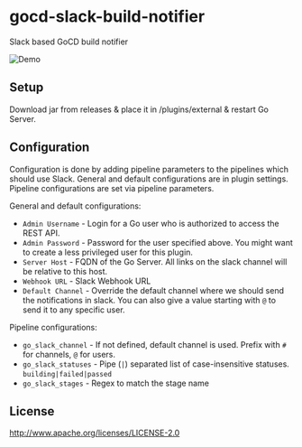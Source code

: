 # gocd-slack-build-notifier
Slack based GoCD build notifier

![Demo](images/gocd-slack-notifier-demo.png)

## Setup
Download jar from releases & place it in /plugins/external & restart Go Server.

## Configuration

Configuration is done by adding pipeline parameters to the pipelines which should use Slack.
General and default configurations are in plugin settings. Pipeline configurations are
set via pipeline parameters.

General and default configurations:

- `Admin Username` - Login for a Go user who is authorized to access the REST API.
- `Admin Password` - Password for the user specified above. You might want to create a less privileged user for this plugin.
- `Server Host` - FQDN of the Go Server. All links on the slack channel will be relative to this host.
- `Webhook URL` - Slack Webhook URL
- `Default Channel` - Override the default channel where we should send the notifications in slack. You can also give a value starting with `@` to send it to any specific user.

Pipeline configurations:

- `go_slack_channel` - If not defined, default channel is used. Prefix with `#` for channels, `@` for users.
- `go_slack_statuses` - Pipe (`|`) separated list of case-insensitive statuses. `building|failed|passed`
- `go_slack_stages` - Regex to match the stage name

## License

http://www.apache.org/licenses/LICENSE-2.0
